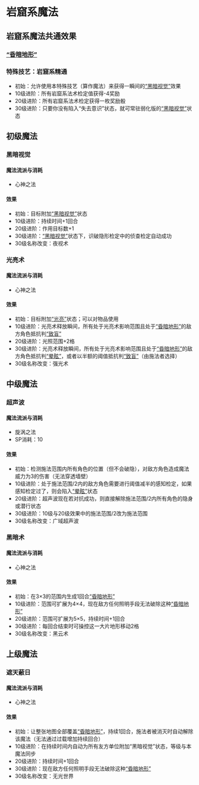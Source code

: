 # 岩窟系魔法

## 岩窟系魔法共通效果

### <a href="../../../status/terrain/#昏暗地形" target="_blank">“昏暗地形”</a>

### 特殊技艺：岩窟系精通

* 初始：允许使用本特殊技艺（算作魔法）来获得一瞬间的<a href="../../../status/normal/#黑暗视觉" target="_blank">“黑暗视觉”</a>效果
* 10级进阶：所有岩窟系法术检定值获得-4奖励
* 20级进阶：所有岩窟系法术检定获得一枚奖励骰
* 30级进阶：只要你没有陷入“失去意识”状态，就可常驻弱化版的<a href="../../../status/normal/#黑暗视觉" target="_blank">“黑暗视觉”</a>状态

## 初级魔法

### 黑暗视觉

#### 魔法流派与消耗

* 心神之法

#### 效果

* 初始：目标附加<a href="../../../status/normal/#黑暗视觉" target="_blank">“黑暗视觉”</a>状态
* 10级进阶：持续时间+1回合
* 20级进阶：作用目标数+1
* 30级进阶：<a href="../../../status/normal/#黑暗视觉" target="_blank">“黑暗视觉”</a>状态下，识破隐形检定中的侦查检定自动成功
* 30级名称改变：夜视术

### 光亮术

#### 魔法流派与消耗

* 心神之法

#### 效果

* 初始：目标附加<a href="../../../status/normal/#光亮" target="_blank">“光亮”</a>状态；可以对物品使用
* 10级进阶：光亮术释放瞬间，所有处于光亮术影响范围且处于<a href="../../../status/terrain/#昏暗地形" target="_blank">“昏暗地形”</a>的敌方角色抵抗判<a href="../../../status/normal/#致盲" target="_blank">“致盲”</a>
* 20级进阶：光照范围+2格
* 30级进阶：光亮术释放瞬间，所有处于光亮术影响范围且处于<a href="../../../status/terrain/#昏暗地形" target="_blank">“昏暗地形”</a>的敌方角色抵抗判<a href="../../../status/normal/#晕眩" target="_blank">“晕眩”</a>，或者以半额的阈值抵抗判<a href="../../../status/normal/#致盲" target="_blank">“致盲”</a>（由施法者选择）
* 30级名称改变：强光术

## 中级魔法

### 超声波

#### 魔法流派与消耗

* 旋涡之法
* SP消耗：10

#### 效果

* 初始：检测施法范围内所有角色的位置（但不会破隐），对敌方角色造成魔法威力为3的伤害（无法穿透墙壁）
* 10级进阶：处于施法范围/2内的敌方角色需要进行阈值减半的感知检定，如果感知检定过了，则会陷入<a href="../../../status/normal/#晕眩" target="_blank">“晕眩”</a>状态
* 20级进阶：超声波现在若对抗成功，则直接解除施法范围/2内所有角色的隐身或潜行状态
* 30级进阶：10级与20级效果中的施法范围/2改为施法范围
* 30级名称改变：广域超声波

### 黑暗术

#### 魔法流派与消耗

* 心神之法

#### 效果

* 初始：在3×3的范围内生成1回合<a href="../../../status/terrain/#昏暗地形" target="_blank">“昏暗地形”</a>
* 10级进阶：范围可扩展为4×4，现在敌方任何照明手段无法破除这种<a href="../../../status/terrain/#昏暗地形" target="_blank">“昏暗地形”</a>
* 20级进阶：范围可扩展为5×5，持续时间+1回合
* 30级进阶：每回合结束时可操控这一大片地形移动2格
* 30级名称改变：黑云术

## 上级魔法

### 遮天蔽日

#### 魔法流派与消耗

* 心神之法

#### 效果

* 初始：让整张地图全部覆盖<a href="../../../status/terrain/#昏暗地形" target="_blank">“昏暗地形”</a>，持续1回合，施法者被消灭时自动解除该魔法（无法通过过载增加持续回合）
* 10级进阶：在持续时间内自动为所有友方单位附加“黑暗视觉”状态，等级与本魔法同步
* 20级进阶：持续时间+1回合
* 30级进阶：现在敌方任何照明手段无法破除这种<a href="../../../status/terrain/#昏暗地形" target="_blank">“昏暗地形”</a>
* 30级名称改变：无光世界
